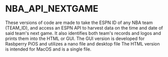 # NBA_API_NEXTGAME
These versions of code are made to take the ESPN ID of any NBA team (TEAM_ID), and access an ESPN API to harvest data on the time and date of said team's next game.
It also identifies both team's records and logos and prints them into the HTML or GUI. 
The GUI version is developed for Rasbperry PiOS and utilizes a nano file and desktop file
The HTML version is intended for MacOS and is a single file.